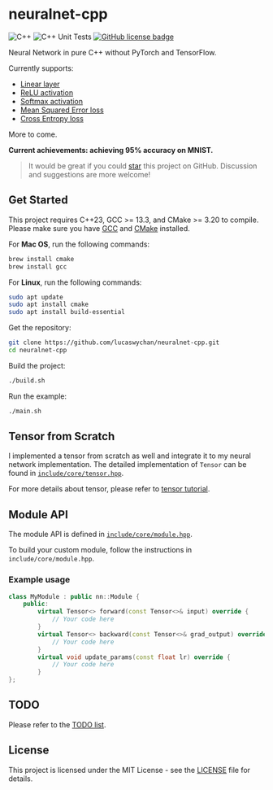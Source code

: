 # neuralnet-cpp

![C++](https://img.shields.io/badge/C%2B%2B-23-blue.svg)
![C++ Unit Tests](https://github.com/lucaswychan/neuralnet-cpp/actions/workflows/cpp_test.yaml/badge.svg)
[![GitHub license badge](https://img.shields.io/github/license/lucaswychan/neural-stock-prophet?color=blue)](https://opensource.org/licenses/MIT)

Neural Network in pure C++ without PyTorch and TensorFlow.

Currently supports:

-   [Linear layer](include/modules/layers/linear.hpp)
-   [ReLU activation](include/modules/activations/relu.hpp)
-   [Softmax activation](include/modules/activations/softmax.hpp)
-   [Mean Squared Error loss](include/modules/losses/mse.hpp)
-   [Cross Entropy loss](include/modules/losses/cross_entropy.hpp)

More to come.

**Current achievements: achieving 95% accuracy on MNIST.**

> It would be great if you could [star](https://github.com/lucaswychan/neuralnet-cpp) this project on GitHub. Discussion and suggestions are more welcome!

## Get Started

This project requires C++23, GCC >= 13.3, and CMake >= 3.20 to compile. Please make sure you have [GCC](https://gcc.gnu.org) and [CMake](https://cmake.org/) installed.

For **Mac OS**, run the following commands:

```bash
brew install cmake
brew install gcc
```

For **Linux**, run the following commands:

```bash
sudo apt update
sudo apt install cmake
sudo apt install build-essential
```

Get the repository:

```bash
git clone https://github.com/lucaswychan/neuralnet-cpp.git
cd neuralnet-cpp
```

Build the project:

```bash
./build.sh
```

Run the example:

```bash
./main.sh
```

## Tensor from Scratch

I implemented a tensor from scratch as well and integrate it to my neural network implementation. The detailed implementation of `Tensor` can be found in [`include/core/tensor.hpp`](include/core/tensor.hpp).

For more details about tensor, please refer to [tensor tutorial](docs/tensor.md).

## Module API

The module API is defined in [`include/core/module.hpp`](include/core/module.hpp).

To build your custom module, follow the instructions in `include/core/module.hpp`.

### Example usage

```cpp
class MyModule : public nn::Module {
    public:
        virtual Tensor<> forward(const Tensor<>& input) override {
            // Your code here
        }
        virtual Tensor<> backward(const Tensor<>& grad_output) override {
            // Your code here
        }
        virtual void update_params(const float lr) override {
            // Your code here
        }
};
```

## TODO

Please refer to the [TODO list](https://github.com/lucaswychan/neuralnet-cpp/blob/main/TODO.md).

## License

This project is licensed under the MIT License - see the [LICENSE](LICENSE) file for details.
